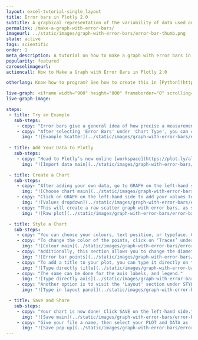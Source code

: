 ```yaml
---
layout: excel-tutorial-single_layout
title: Error bars in Plotly 2.0
subtitle: A graphical representation of the variability of data used on graphs to indicate the error, or uncertainty in a reported measurement. 
permalink: /make-a-graph-with-error-bars/
imageurl: ../static/images/graph-with-error-bars/error-bar-thumb.png
state: active
tags: scientific
order: 1
meta_description: A tutorial on how to make a graph with error bars in Plotly 2.0.
popularity: featured
carouselimageurl: 
actioncall: How to Make a Graph with Error Bars in Plotly 2.0

otherlang: Know how to program? See how to create this in [Python](https://plot.ly/python/error-bars/) or [R](https://plot.ly/r/error-bars/).

live-graph: <iframe width="900" height="800" frameborder="0" scrolling="no" src="https://plot.ly/~plotly2_demo/27.embed"></iframe>
live-graph-image:

steps: 
 - title: Try an Example
   sub-steps:
    - copy: "Error bars give a general idea of how precise a measurement is, or how far from the reported value the true (error free) value might be."
    - copy: "After selecting 'Error Bars' under 'Chart Type', you can check out an example before adding your own data. Clicking the 'try an example' button will show what a sample chart looks like after adding data and playing with the style. You'll also see what values and style attributes were selected for this specific chart, as well as the end result. This is an example of error bars in a scatter chart."
      img: "![Example Scatter](../static/images/graph-with-error-bars/error-bar-example-scatter.png)"
 
 - title: Add Your Data to Plotly
   sub-steps:
    - copy: "Head to Plotly’s new online [workspace](https://plot.ly/alpha/workspace/) and add your data. You have the option of typing directly in the grid, uploading your file, or entering a URL of an online dataset. Plotly accepts .xls, .xlsx, or .csv files. For more information on how to enter your data, see [this](http://help.plot.ly/add-data-to-the-plotly-grid/) tutorial."
      img: "![Import data main](../static/images/graph-with-error-bars/error-bar-import.png)"

 - title: Create a Chart
   sub-steps:
    - copy: "After adding your own data, go to GRAPH on the left-hand side, then 'Create'. Choose 'Error Bars' under 'Chart type'."
      img: "![Choose chart main](../static/images/graph-with-error-bars/error-bar-choose-chart.png)"
    - copy: "Click on GRAPH on the left-hand side to add your values to your error bar. After selecting ‘Error Bars', you should then fill out the X, Y, and error bar dropdown to create the plot."
      img: "![Values dropdown](../static/images/graph-with-error-bars/error-bar-x-and-y.png)"
    - copy: "This will create a raw scatter graph with error bars, as seen below."
      img: "![Raw plot](../static/images/graph-with-error-bars/error-bar-raw-chart.png)"

 - title: Style a Chart
   sub-steps:
    - copy: "You can choose your colours, text position, or typeface. Click on STYLE on the left-hand side to play around with the style of your chart."
    - copy: "To change the color of the points, click on ‘Traces’ under the same STYLE tab. Note that certain colors and typeface are available only on PRO. Click [here](https://plot.ly/products/cloud/) to upgrade!"
      img: "![Colour main](../static/images/graph-with-error-bars/error-bar-colour.png)"
    - copy: "Additionally, this section allows you to change the diameter of the points and also the symbol."
      img: "![Error bar points](../static/images/graph-with-error-bars/error-bars-points.gif)"  
    - copy: "To add a title to your plot, you can type it directly on the title by double-clicking it."
      img: "![Type directly title](../static/images/graph-with-error-bars/error-bar-title.png)"
    - copy: "The same can be done for the axis labels, and legend."
      img: "![Type directly axis](../static/images/graph-with-error-bars/error-bar-axis-title.png)"
    - copy: "Another option is to visit the 'Layout' section under STYLE, click on 'Text' and enter your title in the box, as shown below."
      img: "![Type in layout panel](../static/images/graph-with-error-bars/error-bar-title-panel.png)"

 - title: Save and Share
   sub-steps:
    - copy: "Your chart is now done! Click SAVE on the left-hand side."
      img: "![Save main](../static/images/graph-with-error-bars/error-bar-save-main.png)"
    - copy: "Give your file a name, then select your PLOT and DATA as 'Public' or 'Private'. For more information on how sharing works, including the difference between private, public and secret sharing, visit [this](http://help.plot.ly/save-share-and-export-in-plotly/) page."
      img: "![Save pop-up](../static/images/graph-with-error-bars/error-bar-save-popop.png)"
---
```



